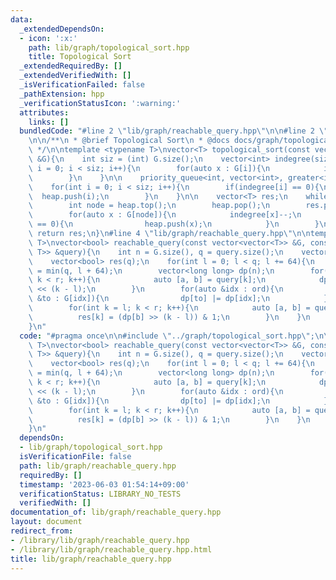 ```yaml
---
data:
  _extendedDependsOn:
  - icon: ':x:'
    path: lib/graph/topological_sort.hpp
    title: Topological Sort
  _extendedRequiredBy: []
  _extendedVerifiedWith: []
  _isVerificationFailed: false
  _pathExtension: hpp
  _verificationStatusIcon: ':warning:'
  attributes:
    links: []
  bundledCode: "#line 2 \"lib/graph/reachable_query.hpp\"\n\n#line 2 \"lib/graph/topological_sort.hpp\"\
    \n\n/**\n * @brief Topological Sort\n * @docs docs/graph/topological_sort.md\n\
    \ */\n\ntemplate <typename T>\nvector<T> topological_sort(const vector<vector<T>>\
    \ &G){\n    int siz = (int) G.size();\n    vector<int> indegree(siz);\n    for(int\
    \ i = 0; i < siz; i++){\n        for(auto x : G[i]){\n            indegree[x]++;\n\
    \        }\n    }\n\n    priority_queue<int, vector<int>, greater<int>> heap;\n\
    \    for(int i = 0; i < siz; i++){\n        if(indegree[i] == 0){\n          \
    \  heap.push(i);\n        }\n    }\n\n    vector<T> res;\n    while(!heap.empty()){\n\
    \        int node = heap.top();\n        heap.pop();\n        res.push_back(node);\n\
    \        for(auto x : G[node]){\n            indegree[x]--;\n            if(indegree[x]\
    \ == 0){\n                heap.push(x);\n            }\n        }\n    }\n   \
    \ return res;\n}\n#line 4 \"lib/graph/reachable_query.hpp\"\n\ntemplate <typename\
    \ T>\nvector<bool> reachable_query(const vector<vector<T>> &G, const vector<pair<T,\
    \ T>> &query){\n    int n = G.size(), q = query.size();\n    vector<T> ord = topological_sort(G);\n\
    \    vector<bool> res(q);\n    for(int l = 0; l < q; l += 64){\n        int r\
    \ = min(q, l + 64);\n        vector<long long> dp(n);\n        for(int k = l;\
    \ k < r; k++){\n            auto [a, b] = query[k];\n            dp[a] |= 1LL\
    \ << (k - l);\n        }\n        for(auto &idx : ord){\n            for(auto\
    \ &to : G[idx]){\n                dp[to] |= dp[idx];\n            }\n        }\n\
    \        for(int k = l; k < r; k++){\n            auto [a, b] = query[k];\n  \
    \          res[k] = (dp[b] >> (k - l)) & 1;\n        }\n    }\n    return res;\n\
    }\n"
  code: "#pragma once\n\n#include \"../graph/topological_sort.hpp\";\n\ntemplate <typename\
    \ T>\nvector<bool> reachable_query(const vector<vector<T>> &G, const vector<pair<T,\
    \ T>> &query){\n    int n = G.size(), q = query.size();\n    vector<T> ord = topological_sort(G);\n\
    \    vector<bool> res(q);\n    for(int l = 0; l < q; l += 64){\n        int r\
    \ = min(q, l + 64);\n        vector<long long> dp(n);\n        for(int k = l;\
    \ k < r; k++){\n            auto [a, b] = query[k];\n            dp[a] |= 1LL\
    \ << (k - l);\n        }\n        for(auto &idx : ord){\n            for(auto\
    \ &to : G[idx]){\n                dp[to] |= dp[idx];\n            }\n        }\n\
    \        for(int k = l; k < r; k++){\n            auto [a, b] = query[k];\n  \
    \          res[k] = (dp[b] >> (k - l)) & 1;\n        }\n    }\n    return res;\n\
    }\n"
  dependsOn:
  - lib/graph/topological_sort.hpp
  isVerificationFile: false
  path: lib/graph/reachable_query.hpp
  requiredBy: []
  timestamp: '2023-06-03 01:54:14+09:00'
  verificationStatus: LIBRARY_NO_TESTS
  verifiedWith: []
documentation_of: lib/graph/reachable_query.hpp
layout: document
redirect_from:
- /library/lib/graph/reachable_query.hpp
- /library/lib/graph/reachable_query.hpp.html
title: lib/graph/reachable_query.hpp
---
```


